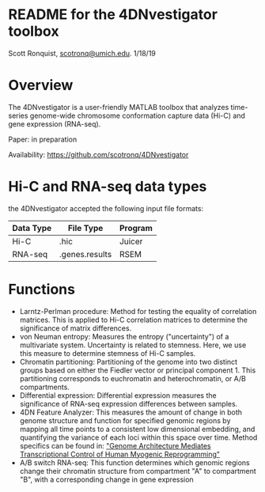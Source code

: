 # README for the 4DNvestigator toolbox

Scott Ronquist, scotronq@umich.edu. 1/18/19

# Overview
The 4DNvestigator is a user-friendly
MATLAB toolbox that analyzes time-series genome-wide chromosome
conformation capture data (Hi-C) and gene expression (RNA-seq).

Paper: in preparation

Availability: https://github.com/scotronq/4DNvestigator

# Hi-C and RNA-seq data types

the 4DNvestigator accepted the following input file formats:

|**Data Type**|**File Type**|**Program**|
|----|----|----|
|Hi-C|.hic|Juicer|
|RNA-seq|.genes.results|RSEM|

# Functions
- Larntz-Perlman procedure: Method for testing the equality of correlation
matrices. This is applied to Hi-C correlation matrices to determine the
significance of matrix differences.
- von Neuman entropy: Measures the entropy ("uncertainty") of a
multivariate system. Uncertainty is related to stemness. Here, we use this
measure to determine stemness of Hi-C samples.
- Chromatin partitioning: Partitioning of the genome into two distinct
groups based on either the Fiedler vector or principal component 1. This
partitioning corresponds to euchromatin and heterochromatin, or A/B
compartments.
- Differential expression: Differential expression measures the
significance of RNA-seq expression differences between samples.
- 4DN Feature Analyzer: This measures the amount of change in both genome
structure and function for specified genomic regions by mapping all time
points to a consistent low dimensional embedding, and quantifying the variance
of each loci within this space over time. Method specifics can be found in:
["Genome Architecture Mediates Transcriptional Control of Human Myogenic Reprogramming"](https://www.cell.com/iscience/fulltext/S2589-0042(18)30114-7)
- A/B switch RNA-seq: This function determines which genomic regions change
their chromatin structure from compartment "A" to compartment "B", with a
corresponding change in gene expression



